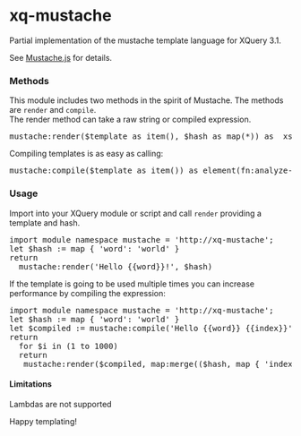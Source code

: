 # xq-mustache
Partial implementation of the mustache template language for XQuery 3.1. <p />
See <a href="https://mustache.github.io/">Mustache.js</a> for details.

<h3>Methods</h3>
This module includes two methods in the spirit of Mustache. The methods are <code>render</code> and <code>compile</code>. <br />
The render method can take a raw string or compiled expression.
<pre>
mustache:render($template as item(), $hash as map(*)) as  xs:string* {
</pre>

Compiling templates is as easy as calling: 
<pre>
mustache:compile($template as item()) as element(fn:analyze-string-result) {
</pre>

<h3>Usage</h3>
Import into your XQuery module or script and call <code>render</code> providing a template and hash.

<pre>
import module namespace mustache = 'http://xq-mustache';
let $hash := map { 'word': 'world' }
return
  mustache:render('Hello {{word}}!', $hash) 
</pre>

If the template is going to be used multiple times you can increase performance by compiling the expression:
<pre>
import module namespace mustache = 'http://xq-mustache';
let $hash := map { 'word': 'world' }
let $compiled := mustache:compile('Hello {{word}} {{index}}')
return
  for $i in (1 to 1000)
  return
   mustache:render($compiled, map:merge(($hash, map { 'index': $i }))) 
</pre>

<h4>Limitations</h4>
Lambdas are not supported

Happy templating!
